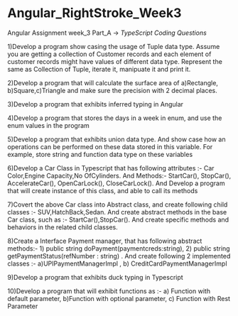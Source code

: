# Angular_RightStroke_Week3




Angular Assignment week_3 Part_A -> *TypeScript Coding Questions*



1)Develop a program show casing the usage of Tuple data type. Assume you are getting a collection of Customer records and each element of customer records might have values of different data type. Represent the same as Collection of Tuple, iterate it, manipuate it and print it.



2)Develop a program that will calculate the surface area of a)Rectangle, b)Square,c)Triangle and make sure the precision with 2 decimal places.



3)Develop a program that exhibits inferred typing in Angular



4)Develop a program that stores the days in a week in enum, and use the enum values in the program



5)Develop a program that exhibits union data type. And show case how an operations can be performed on these data stored in this variable. For example, store string and 
function data type on these variables



6)Develop a Car Class in Typescript that has following attributes :- Car Color,Engine Capacity,No OfCylinders. And Methods:- StartCar(), StopCar(), AccelerateCar(), OpenCarLock(), CloseCarLock(). And Develop a program that will create instance of this class, and able to call its methods



7)Covert the above Car class into Abstract class, and create following child classes :- SUV,HatchBack,Sedan. And create abstract methods in the base Car class, such as :- StartCar(),StopCar(). And create specific methods and behaviors in the related child classes.



8)Create a Interface Payment manager, that has following abstract methods:- 1) public string doPayment(paymentcreds:string), 2) public string getPaymentStatus(refNumber : string) . And create following 2 implemented classes :- a)UPIPaymentManagerImpl , b) CreditCardPaymentManagerImpl



9)Develop a program that exhibits duck typing in Typescript



10)Develop a program that will exhibit functions as :- a) Function with default parameter, b)Function with optional parameter, c) Function with Rest Parameter
